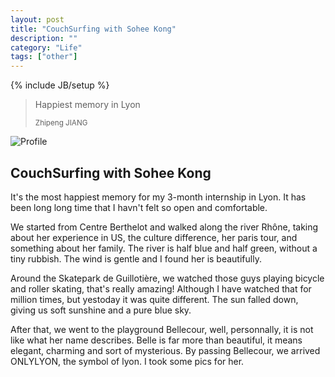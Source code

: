 ```yaml
---
layout: post
title: "CouchSurfing with Sohee Kong"
description: ""
category: "Life"
tags: ["other"]
---
```


{% include JB/setup %}

<blockquote>
	<p>Happiest memory in Lyon</p>
	<small>Zhipeng JIANG</small>
</blockquote>

![Profile](/assets/images/Sohee.jpeg)

## CouchSurfing with Sohee Kong

It's the most happiest memory for my 3-month internship in Lyon. It has been long long time that I havn't  felt so open and comfortable.

We started from Centre Berthelot and walked along the river Rhône, taking about her experience in US, the culture difference, her paris tour, and something about her family. The river is half blue and half green, without a tiny rubbish. The wind is gentle and I found her is beautifully.

Around the Skatepark de Guillotière, we watched those guys playing bicycle and roller skating, that's really amazing! Although I have watched that for million times, but yestoday it was quite different. The sun falled down, giving us soft sunshine and a pure blue sky.

After that, we went to the playground Bellecour, well, personnally, it is not like what her name describes. Belle is far more than beautiful, it means elegant, charming and sort of mysterious. By passing Bellecour, we arrived ONLYLYON, the symbol of lyon. I took some pics for her.
